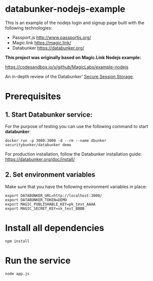 # databunker-nodejs-example

This is an example of the nodejs login and signup page built with the following technologies:

* Passport.js http://www.passportjs.org/
* Magic.link https://magic.link/
* Databunker https://databunker.org/

**This project was originally based on Magic.Link Nodejs example:**

https://codesandbox.io/s/github/MagicLabs/example-nodejs

An in-depth review of the Databunker' [Secure Session Storage](https://databunker.org/use-case/secure-session-storage/).


# Prerequisites

## 1. Start Databunker service:

For the purpose of testing you can use the following command to start **databunker**:

```docker run -p 3000:3000 -d --rm --name dbunker securitybunker/databunker demo```

For production installation, follow the Databunker installation guide: https://databunker.org/doc/install/


## 2. Set environment variables

Make sure that you have the following environment variables in place:
```
export DATABUNKER_URL=http://localhost:3000/
export DATABUNKER_TOKEN=DEMO
export MAGIC_PUBLISHABLE_KEY=pk_test_AAAA
export MAGIC_SECRET_KEY=sk_test_BBBB
```

# Install all dependencies

```npm install```

# Run the service

```
node app.js
```

